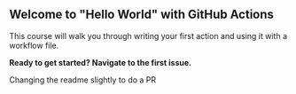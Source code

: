 ## Welcome to "Hello World" with GitHub Actions

This course will walk you through writing your first action and using it with a workflow file. 

**Ready to get started? Navigate to the first issue.**

Changing the readme slightly to do a PR
